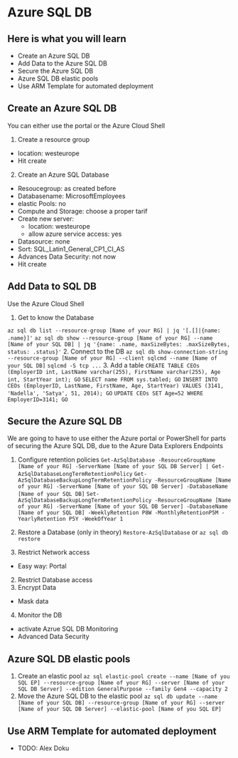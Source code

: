 # Azure SQL DB #

## Here is what you will learn ##

- Create an Azure SQL DB
- Add Data to the Azure SQL DB
- Secure the Azure SQL DB
- Azure SQL DB elastic pools
- Use ARM Template for automated deployment

## Create an Azure SQL DB ##

You can either use the portal or the Azure Cloud Shell
1. Create a resource group
  - location: westeurope
  - Hit create
2. Create an Azure SQL Database
  - Resoucegroup: as created before
  - Databasename: MicrosoftEmployees
  - elastic Pools: no
  - Compute and Storage: choose a proper tarif
  - Create new server:
      - location: westeurope
      - allow azure service access: yes
  - Datasource: none
  - Sort: SQL_Latin1_General_CP1_CI_AS
  - Advances Data Security: not now
  - Hit create

## Add Data to SQL DB ##

Use the Azure Cloud Shell
1. Get to know the Database

  ```az sql db list --resource-group [Name of your RG] | jq '[.[]|{name: .name}]'```
  ```az sql db show --resource-group [Name of your RG] --name [Name of your SQL DB] | jq '{name: .name, maxSizeBytes: .maxSizeBytes, status: .status}'```
2. Connect to the DB
  ```az sql db show-connection-string --resource-group [Name of your RG] --client sqlcmd --name [Name of your SQL DB]```
  ```sqlcmd -S tcp ...```
3. Add a table
  ```CREATE TABLE CEOs (EmployerID int, LastName varchar(255), FirstName varchar(255), Age int, StartYear int); GO```
  ```SELECT name FROM sys.tabled; GO```
  ```INSERT INTO CEOs (EmployerID, LastName, FirstName, Age, StartYear) VALUES (3141, 'Nadella', 'Satya', 51, 2014); GO```
  ```UPDATE CEOs SET Age=52 WHERE EmployerID=3141; GO```

## Secure the Azure SQL DB ##

We are going to have to use either the Azure portal or PowerShell for parts of securing the Azure SQL DB, due to the Azure Data Explorers Endpoints
1. Configure retention policies
  ```Get-AzSqlDatabase -ResourceGroupName [Name of your RG] -ServerName [Name of your SQL DB Server] | Get-AzSqlDatabaseLongTermRetentionPolicy```
  ```Get-AzSqlDatabaseBackupLongTermRetentionPolicy -ResourceGroupName [Name of your RG] -ServerName [Name of your SQL DB Server] -DatabaseName [Name of your SQL DB]```
  ```Set-AzSqlDatabaseBackupLongTermRetentionPolicy -ResourceGroupName [Name of your RG] -ServerName [Name of your SQL DB Server] -DatabaseName [Name of your SQL DB] -WeeklyRetention P8W -MonthlyRetentionP5M -YearlyRetention P5Y -WeekOfYear 1```
2. Restore a Database (only in theory)
  ```Restore-AzSqlDatabase```  or  ```az sql db restore```

1. Restrict Network access
  - Easy way: Portal
2. Restrict Database access
3. Encrypt Data
  - Mask data
4. Monitor the DB
  - activate Azrue SQL DB Monitoring
  - Advanced Data Security

## Azure SQL DB elastic pools ##

1. Create an elastic pool
  ```az sql elastic-pool create --name [Name of you SQL EP] --resource-group [Name of your RG] --server [Name of your SQL DB Server] --edition GeneralPurpose --family Gen4 --capacity 2```
2. Move the Azure SQL DB to the elastic pool
  ```az sql db update --name [Name of your SQL DB] --resource-group [Name of your RG] --server [Name of your SQL DB Server] --elastic-pool [Name of you SQL EP]```

## Use ARM Template for automated deployment ##

- TODO: Alex Doku

